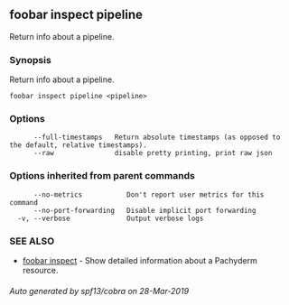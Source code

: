 ## foobar inspect pipeline

Return info about a pipeline.

### Synopsis


Return info about a pipeline.

```
foobar inspect pipeline <pipeline>
```

### Options

```
      --full-timestamps   Return absolute timestamps (as opposed to the default, relative timestamps).
      --raw               disable pretty printing, print raw json
```

### Options inherited from parent commands

```
      --no-metrics           Don't report user metrics for this command
      --no-port-forwarding   Disable implicit port forwarding
  -v, --verbose              Output verbose logs
```

### SEE ALSO
* [foobar inspect](foobar_inspect.md)	 - Show detailed information about a Pachyderm resource.

###### Auto generated by spf13/cobra on 28-Mar-2019
